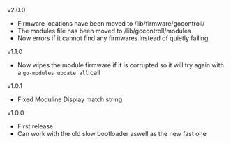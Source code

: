 v2.0.0
 - Firmware locations have been moved to /lib/firmware/gocontroll/
 - The modules file has been moved to /lib/gocontroll/modules
 - Now errors if it cannot find any firmwares instead of quietly failing

v1.1.0
 - Now wipes the module firmware if it is corrupted so it will try again with a `go-modules update all` call

v1.0.1
 - Fixed Moduline Display match string

v1.0.0
 - First release
 - Can work with the old slow bootloader aswell as the new fast one